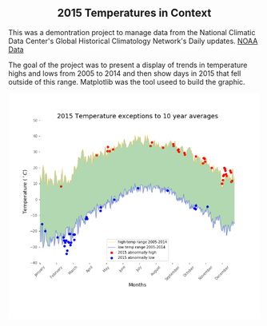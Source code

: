 <h2 align="center"> 2015 Temperatures in Context </h2>


This was a demontration project to manage data from the National Climatic Data Center's Global Historical Climatology Network's Daily updates. <a href="ftp://ftp.ncdc.noaa.gov/pub/data/ghcn/daily/">NOAA Data</a>


The goal of the project was to present a display of trends in temperature highs and lows from 2005 to 2014 and then show days in 2015 that fell outside of this range.  Matplotlib was the tool useed to build the graphic.



<img align="center" src="./notable_temperatures_2015.png" />
